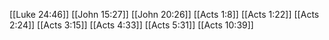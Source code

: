 [[Luke 24:46]]
[[John 15:27]]
[[John 20:26]]
[[Acts 1:8]]
[[Acts 1:22]]
[[Acts 2:24]]
[[Acts 3:15]]
[[Acts 4:33]]
[[Acts 5:31]]
[[Acts 10:39]]
